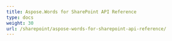 ```yaml
---
title: Aspose.Words for SharePoint API Reference
type: docs
weight: 30
url: /sharepoint/aspose-words-for-sharepoint-api-reference/
---
```


